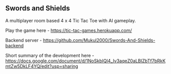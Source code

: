 ## Swords and Shields

A multiplayer room based 4 x 4 Tic Tac Toe with AI gameplay.

Play the game here - https://tic-tac-games.herokuapp.com/

Backend server - https://github.com/Mukul2000/Swords-And-Shields-backend


Short summary of the development here - https://docs.google.com/document/d/1NoSkbIQl4_Iv3aqeZ0aLBIZbTf7bRkKmtZw5DkLF4YQ/edit?usp=sharing
